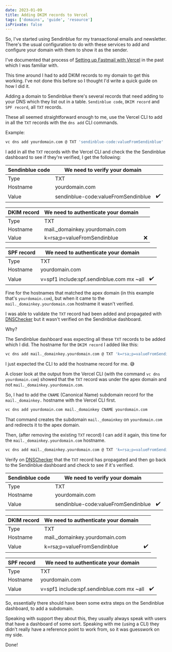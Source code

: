 ```yaml
---
date: 2023-01-09
title: Adding DKIM records to Vercel
tags: ['domains', 'guide', 'resource']
isPrivate: false
---
```


So, I've started using Sendinblue for my transactional emails and
newsletter. There's the usual configuration to do with these services
to add and configure your domain with them to show it as the sender.

I've documented that process of [Setting up Fastmail with Vercel] in
the past which I was familiar with.

This time around I had to add DKIM records to my domain to get this
working. I've not done this before so I thought I'd write a quick
guide on how I did it.

Adding a domain to Sendinblue there's several records that need adding
to your DNS which they list out in a table. `Sendinblue code`,
`DKIM record` and `SPF record`, all `TXT` records.

These all seemed straightforward enough to me, use the Vercel CLI to
add in all the `TXT` records with the `dns add` CLI commands.

Example:

```bash
vc dns add yourdomain.com @ TXT 'sendinblue-code:valueFromSendinblue'
```

I add in all the `TXT` records with the Vercel CLI and check the the
Sendinblue dashboard to see if they're verified, I get the following:

<!-- cSpell:ignore yourdomain,domainkey -->

| Sendinblue code | We need to verify your domain       |     |
| --------------- | ----------------------------------- | --- |
| Type            | TXT                                 |
| Hostname        | yourdomain.com                      |
| Value           | sendinblue-code:valueFromSendinblue | ✔️  |

| DKIM record | We need to authenticate your domain |     |
| ----------- | ----------------------------------- | --- |
| Type        | TXT                                 |
| Hostname    | mail.\_domainkey.yourdomain.com     |
| Value       | k=rsa;p=valueFromSendinblue         | ❌  |

| SPF record | We need to authenticate your domain       |     |
| ---------- | ----------------------------------------- | --- |
| Type       | TXT                                       |
| Hostname   | yourdomain.com                            |
| Value      | v=spf1 include:spf.sendinblue.com mx ~all | ✔️  |

Fine for the hostnames that matched the apex domain (in this example
that's `yourdomain.com`), but when it came to the
`mail._domainkey.yourdomain.com` hostname it wasn't verified.

I was able to validate the `TXT` record had been added and propagated
with [DNSChecker] but it wasn't verified on the Sendinblue dashboard.

Why?

The Sendinblue dashboard was expecting all these `TXT` records to be
added which I did. The hostname for the `DKIM record` I added like
this:

```bash
vc dns add mail._domainkey.yourdomain.com @ TXT 'k=rsa;p=valueFromSendinblue'
```

I just expected the CLI to add the hostname record for me. 😅

A closer look at the output from the Vercel CLI (with the command
`vc dns yourdomain.com`) showed that the `TXT` record was under the
apex domain and not `mail._domainkey.yourdomain.com`.

So, I had to add the `CNAME` (Canonical Name) subdomain record for the
`mail._domainkey.` hostname with the Vercel CLI first.

```bash
vc dns add yourdomain.com mail._domainkey CNAME yourdomain.com
```

That command creates the subdomain `mail._domainkey` on
`yourdomain.com` and redirects it to the apex domain.

Then, (after removing the existing `TXT` record) I can add it again,
this time for the `mail._domainkey.yourdomain.com` hostname.

```bash
vc dns add mail._domainkey.yourdomain.com @ TXT 'k=rsa;p=valueFromSendinblue'
```

Verify on [DNSChecker] that the `TXT` record has propagated and then
go back to the Sendinblue dashboard and check to see if it's verified.

| Sendinblue code | We need to verify your domain       |     |
| --------------- | ----------------------------------- | --- |
| Type            | TXT                                 |
| Hostname        | yourdomain.com                      |
| Value           | sendinblue-code:valueFromSendinblue | ✔️  |

| DKIM record | We need to authenticate your domain |     |
| ----------- | ----------------------------------- | --- |
| Type        | TXT                                 |
| Hostname    | mail.\_domainkey.yourdomain.com     |
| Value       | k=rsa;p=valueFromSendinblue         | ✔️  |

| SPF record | We need to authenticate your domain       |     |
| ---------- | ----------------------------------------- | --- |
| Type       | TXT                                       |
| Hostname   | yourdomain.com                            |
| Value      | v=spf1 include:spf.sendinblue.com mx ~all | ✔️  |

So, essentially there should have been some extra steps on the
Sendinblue dashboard, to add a subdomain.

Speaking with support they about this, they usually always speak with
users that have a dashboard of some sort. Speaking with me (using a
CLI) they didn't really have a reference point to work from, so it was
guesswork on my side.

Done!

<!-- Links -->

[setting up fastmail with vercel]:
  http://localhost:5174/posts/setting-up-fastmail-with-vercel
[dnschecker]: https://dnschecker.org/
